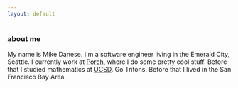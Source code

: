 ```yaml
---
layout: default
---
```


### about me

My name is Mike Danese. I'm a software engineer living in the Emerald City, Seattle. I currently work at [Porch](http://porch.com), where I do some pretty cool stuff. Before that I studied mathematics at [UCSD](http://ucsd.edu/). Go Tritons. Before that I lived in the San Francisco Bay Area.
